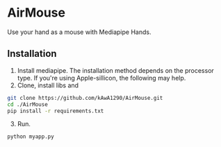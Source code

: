 
# AirMouse

Use your hand as a mouse with Mediapipe Hands.

## Installation

1. Install mediapipe.
The installation method depends on the processor type.
If you're using Apple-sillicon, the following may help.
2. Clone, install libs and 
``` bash
git clone https://github.com/kAwA1290/AirMouse.git
cd ./AirMouse
pip install -r requirements.txt
```
3. Run.
``` bash
python myapp.py
```
